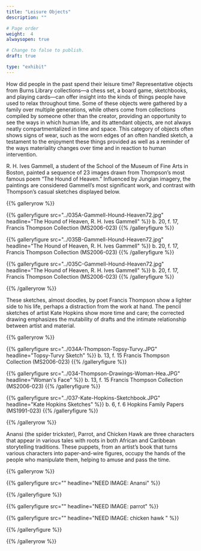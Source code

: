 ```yaml
---
title: "Leisure Objects"
description: ""

# Page order
weight:  4
alwaysopen: true

# Change to false to publish.
draft: true

type: "exhibit"
---
```

How did people in the past spend their leisure time? Representative objects from Burns Library collections—a chess set, a board game, sketchbooks, and playing cards—can offer insight into the kinds of things people have used to relax throughout time. Some of these objects were gathered by a family over multiple generations, while others come from collections compiled by someone other than the creator, providing an opportunity to see the ways in which human life, and its attendant objects, are not always neatly compartmentalized in time and space. This category of objects often shows signs of wear, such as the worn edges of an often handled sketch, a testament to the enjoyment these things provided as well as a reminder of the ways materiality changes over time and in reaction to human intervention.

R. H. Ives Gammell, a student of the School of the Museum of Fine Arts in Boston, painted a sequence of 23 images drawn from Thompson’s most famous poem “The Hound of Heaven.” Influenced by Jungian imagery, the paintings are considered Gammell’s most significant work, and contrast with Thompson’s casual sketches displayed below. 


{{% galleryrow %}}

{{% galleryfigure src="../035A-Gammell-Hound-Heaven72.jpg" headline="The Hound of Heaven, R. H. Ives Gammell" %}}
b. 20, f. 17, Francis Thompson Collection (MS2006-023)
{{% /galleryfigure %}}

{{% galleryfigure src="../035B-Gammell-Hound-Heaven72.jpg" headline="The Hound of Heaven, R. H. Ives Gammell" %}}
b. 20, f. 17, Francis Thompson Collection (MS2006-023)
{{% /galleryfigure %}}

{{% galleryfigure src="../035C-Gammell-Hound-Heaven72.jpg" headline="The Hound of Heaven, R. H. Ives Gammell" %}}
b. 20, f. 17, Francis Thompson Collection (MS2006-023)
{{% /galleryfigure %}}

{{% /galleryrow %}}

These sketches, almost doodles, by poet Francis Thompson show a lighter side to his life, perhaps a distraction from the work at hand. The pencil sketches of artist Kate Hopkins show more time and care; the corrected drawing emphasizes the mutability of drafts and the intimate relationship between artist and material.

{{% galleryrow %}}

{{% galleryfigure src="../034A-Thompson-Topsy-Turvy.JPG" headline="Topsy-Turvy Sketch" %}}
b. 13, f. 15 Francis Thompson Collection (MS2006-023)
{{% /galleryfigure %}}

{{% galleryfigure src="../034-Thompson-Drawings-Woman-Hea.JPG" headline="Woman's Face" %}}
b. 13, f. 15 Francis Thompson Collection (MS2006-023)
{{% /galleryfigure %}}

{{% galleryfigure src="../037-Kate-Hopkins-Sketchbook.JPG" headline="Kate Hopkins Sketches" %}}
b. 6, f. 6 Hopkins Family Papers (MS1991-023)
{{% /galleryfigure %}}

{{% /galleryrow %}}

Anansi (the spider trickster), Parrot, and Chicken Hawk are three characters that appear in various tales with roots in both African and Caribbean storytelling traditions. These puppets, from an artist’s book that turns various characters into paper-and-wire figures, occupy the hands of the people who manipulate them, helping to amuse and pass the time.

{{% galleryrow %}} 

{{% galleryfigure src="" headline="NEED IMAGE: Anansi" %}}

{{% /galleryfigure %}}

{{% galleryfigure src="" headline="NEED IMAGE: parrot" %}}

{{% galleryfigure src="" headline="NEED IMAGE: chicken hawk " %}}

{{% /galleryfigure %}}

{{% /galleryrow %}}